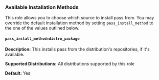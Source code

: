 ### Available Installation Methods

This role allows you to choose which source to install pass from. You may override the default installation method by setting `pass_install_method` to the one of the values outlined below.

#### `pass_install_method=distro_package`

**Description:** This installs pass from the distribution's repositories, if it's available.

**Supported Distributions:** All distributions supported by this role

**Default:** Yes

